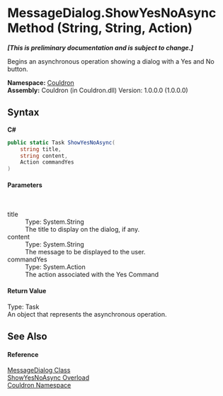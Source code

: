 # MessageDialog.ShowYesNoAsync Method (String, String, Action)
 _**\[This is preliminary documentation and is subject to change.\]**_

Begins an asynchronous operation showing a dialog with a Yes and No button.

**Namespace:**&nbsp;<a href="N_Couldron">Couldron</a><br />**Assembly:**&nbsp;Couldron (in Couldron.dll) Version: 1.0.0.0 (1.0.0.0)

## Syntax

**C#**<br />
``` C#
public static Task ShowYesNoAsync(
	string title,
	string content,
	Action commandYes
)
```


#### Parameters
&nbsp;<dl><dt>title</dt><dd>Type: System.String<br />The title to display on the dialog, if any.</dd><dt>content</dt><dd>Type: System.String<br />The message to be displayed to the user.</dd><dt>commandYes</dt><dd>Type: System.Action<br />The action associated with the Yes Command</dd></dl>

#### Return Value
Type: Task<br />An object that represents the asynchronous operation.

## See Also


#### Reference
<a href="T_Couldron_MessageDialog">MessageDialog Class</a><br /><a href="Overload_Couldron_MessageDialog_ShowYesNoAsync">ShowYesNoAsync Overload</a><br /><a href="N_Couldron">Couldron Namespace</a><br />